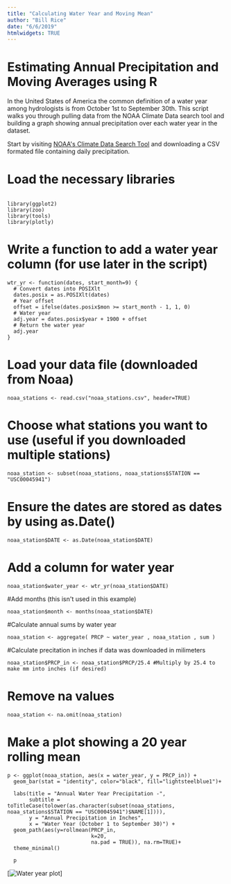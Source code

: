 ```yaml
---
title: "Calculating Water Year and Moving Mean"
author: "Bill Rice"
date: "6/6/2019"
htmlwidgets: TRUE
---
```


# Estimating Annual Precipitation and Moving Averages using R

In the United States of America the common definition of a water year among hydrologists is from October 1st to September 30th. This script walks you through pulling data from the NOAA Climate Data search tool and building a graph showing annual precipitation over each water year in the dataset.

Start by visiting [NOAA's Climate Data Search Tool](https://www.ncdc.noaa.gov/cdo-web/search?datasetid=GHCND) and downloading a CSV formated file containing daily precipitation.


# Load the necessary libraries

```{r}

library(ggplot2)
library(zoo)
library(tools)
library(plotly)

```

# Write a function to add a water year column (for use later in the script)

```{r}
wtr_yr <- function(dates, start_month=9) {
  # Convert dates into POSIXlt
  dates.posix = as.POSIXlt(dates)
  # Year offset
  offset = ifelse(dates.posix$mon >= start_month - 1, 1, 0)
  # Water year
  adj.year = dates.posix$year + 1900 + offset
  # Return the water year
  adj.year
}
```

# Load your data file (downloaded from Noaa)

```{r}
noaa_stations <- read.csv("noaa_stations.csv", header=TRUE)
```

# Choose what stations you want to use (useful if you downloaded multiple stations)

```{r}
noaa_station <- subset(noaa_stations, noaa_stations$STATION == "USC00045941")
```

# Ensure the dates are stored as dates by using as.Date()

```{r}
noaa_station$DATE <- as.Date(noaa_station$DATE)
```

# Add a column for water year 
```{r}
noaa_station$water_year <- wtr_yr(noaa_station$DATE)
```

#Add months (this isn't used in this example)

```{r}
noaa_station$month <- months(noaa_station$DATE)
```

#Calculate annual sums by water year

```{r}
noaa_station <- aggregate( PRCP ~ water_year , noaa_station , sum )
```

#Calculate precitation in inches if data was downloaded in milimeters

```{r}
noaa_station$PRCP_in <- noaa_station$PRCP/25.4 #Multiply by 25.4 to make mm into inches (if desired)
```

# Remove na values

```{r}
noaa_station <- na.omit(noaa_station)
```

# Make a plot showing a 20 year rolling mean

```{r}
p <- ggplot(noaa_station, aes(x = water_year, y = PRCP_in)) +
  geom_bar(stat = "identity", color="black", fill="lightsteelblue1")+
  
  labs(title = "Annual Water Year Precipitation -",
       subtitle = toTitleCase(tolower(as.character(subset(noaa_stations, noaa_stations$STATION == "USC00045941")$NAME[1]))),
       y = "Annual Precipitation in Inches",
       x = "Water Year (October 1 to September 30)") + 
  geom_path(aes(y=rollmean(PRCP_in, 
                           k=20, 
                           na.pad = TRUE)), na.rm=TRUE)+
  theme_minimal()
  
  p

```

[![Water year plot](https://github.com/wcrice/wcrice.github.io/raw/master/_posts/water-year-plot.png)]
